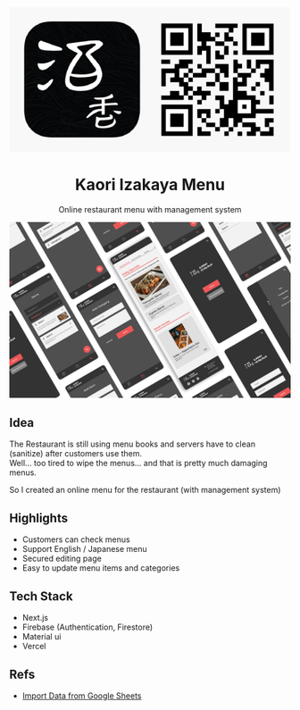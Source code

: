 <p align="center">
  <img max-width="203" max-height="104" src="./resources/qr.png" alt="qr code">
</p>

<h1 align="center">Kaori Izakaya Menu</h1>

<p align="center">
  Online restaurant menu with management system
</p>

![app top](./resources/mock.png)

## Idea

The Restaurant is still using menu books and servers have to clean (sanitize) after customers use them.  
Well... too tired to wipe the menus... and that is pretty much damaging menus.  

So I created an online menu for the restaurant (with management system)

## Highlights

- Customers can check menus
- Support English / Japanese menu
- Secured editing page
- Easy to update menu items and categories

## Tech Stack

- Next.js
- Firebase (Authentication, Firestore)
- Material ui
- Vercel

## Refs

- [Import Data from Google Sheets](https://levelup.gitconnected.com/import-data-from-google-sheets-to-firestore-using-google-apps-script-b6f857f82a2)
